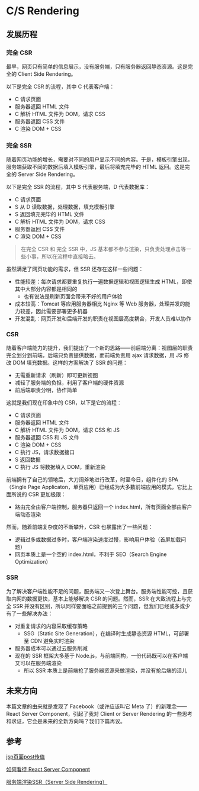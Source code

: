 # C/S Rendering

## 发展历程

### 完全 CSR

最早，网页只有简单的信息展示，没有服务端，只有服务器返回静态资源。这是完全的 Client Side Rendering。

以下是完全 CSR 的流程，其中 C 代表客户端：

- C 请求页面
- 服务器返回 HTML 文件
- C 解析 HTML 文件为 DOM，请求 CSS
- 服务器返回 CSS 文件
- C 渲染 DOM + CSS

### 完全 SSR

随着网页功能的增长，需要对不同的用户显示不同的内容。于是，模板引擎出现，服务端获取不同的数据后填入模板引擎，最后将填充完毕的 HTML 返回。这是完全的 Server Side Rendering。

以下是完全 SSR 的流程，其中 S 代表服务端，D 代表数据库：

- C 请求页面
- S 从 D 读取数据，处理数据，填充模板引擎
- S 返回填充完毕的 HTML 文件
- C 解析 HTML 文件为 DOM，请求 CSS
- 服务器返回 CSS 文件
- C 渲染 DOM + CSS

> 在完全 CSR 和 完全 SSR 中，JS 基本都不参与渲染，只负责处理点击等一些小事，所以在流程中直接略去。 

虽然满足了网页功能的需求，但 SSR 还存在这样一些问题：

- 性能较差：每次请求都要重复执行一遍数据逻辑和视图逻辑生成 HTML，即使其中大部分内容都是相同的
  - 也有说法是刷新页面会带来不好的用户体验
- 成本较高：Tomcat 等应用服务器相比 Nginx 等 Web 服务器，处理并发的能力较差，因此需要部署更多机器
- 开发混乱：网页开发和后端开发的职责在视图层高度耦合，开发人员难以协作

### CSR

随着客户端能力的提升，我们提出了一个新的思路——前后端分离：视图层的职责完全划分到前端，后端只负责提供数据，而前端负责用 ajax 请求数据，用 JS 修改 DOM 填充数据。这样的方案解决了 SSR 的问题：

- 无需重新请求（刷新）即可更新视图
- 减轻了服务端的负担，利用了客户端的硬件资源
- 前后端职责分明，协作简单

这就是我们现在印象中的 CSR，以下是它的流程：

- C 请求页面
- 服务器返回 HTML 文件
- C 解析 HTML 文件为 DOM，请求 CSS 和 JS
- 服务器返回 CSS 和 JS 文件
- C 渲染 DOM + CSS
- C 执行 JS，请求数据接口
- S 返回数据
- C 执行 JS 将数据填入 DOM，重新渲染

前端拥有了自己的领地后，大刀阔斧地进行改革，时至今日，组件化的 SPA（Single Page Applicaton，单页应用）已经成为大多数前端应用的模式，它比上面所说的 CSR 更加极限：

- 路由完全由客户端控制，服务器只返回一个 index.html，所有页面全部由客户端动态渲染

然而，随着前端复杂度的不断攀升，CSR 也暴露出了一些问题：

- 逻辑过多或数据过多时，客户端渲染速度过慢，影响用户体验（首屏加载问题）
- 网页本质上是一个空的 index.html，不利于 SEO（Search Engine Optimization）

### SSR

为了解决客户端性能不足的问题，服务端又一次登上舞台。服务端性能可控，且获取内网的数据更快，基本上能够解决 CSR 的问题。然而，SSR 在大致流程上与完全 SSR 并没有区别，所以同样要面临之前提到的三个问题，但我们已经或多或少有了一些解决办法：

- 对重复请求的内容采取缓存策略
  - SSG（Static Site Generation），在编译时生成静态资源 HTML，可部署至 CDN 避免实时渲染
- 服务器成本可以通过云服务削减
- 现在的 SSR 框架大多基于 Node.js，与前端同构，一份代码既可以在客户端又可以在服务端渲染
  - 所以 SSR 本质上是前端抢了服务器资源来做渲染，并没有抢后端的活儿

## 未来方向

本篇文章的由来就是发现了 Facebook（或许应该叫它 Meta 了）的新理念——React Server Component，引起了我对 Client or Server Rendering 的一些思考和求证，它会是未来的全新方向吗？我们下篇再议。

## 参考

[jsp页面post传值](https://blog.csdn.net/weixin_30615567/article/details/112498830)

[如何看待 React Server Component](https://www.zhihu.com/question/435921124)

[服务端渲染SSR（Server Side Rendering）](https://www.jianshu.com/p/2ac2f2aae6ed)